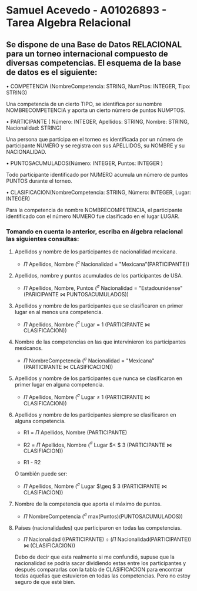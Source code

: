 # Samuel Acevedo - A01026893 - Tarea Algebra Relacional 

## Se dispone de una Base de Datos RELACIONAL para un torneo internacional compuesto de diversas competencias. El esquema de la base de datos es el siguiente:

• COMPETENCIA (NombreCompetencia: STRING, NumPtos: INTEGER, Tipo: STRING)

Una competencia de un cierto TIPO, se identifica por su nombre NOMBRECOMPETENCIA y aporta un cierto número de puntos NUMPTOS.


• PARTICIPANTE ( Número: INTEGER, Apellidos: STRING, Nombre: STRING, Nacionalidad: STRING)

Una persona que participa en el torneo es identificada por un número de participante NUMERO y se registra con sus APELLIDOS, su NOMBRE y su NACIONALIDAD.


• PUNTOSACUMULADOS(Número: INTEGER, Puntos: INTEGER )

Todo participante identificado por NUMERO acumula un número de puntos PUNTOS durante el torneo.


• CLASIFICACION(NombreCompetencia: STRING, Número: INTEGER, Lugar: INTEGER)

Para la competencia de nombre NOMBRECOMPETENCIA, el participante identificado con el número NUMERO fue clasificado en el lugar LUGAR.

### Tomando en cuenta lo anterior, escriba en álgebra relacional las siguientes consultas:

1. Apellidos y nombre de los participantes de nacionalidad mexicana.
    
    - $\Pi$ Apellidos, Nombre ($^\sigma$ Nacionalidad = "Mexicana"(PARTICIPANTE))

2. Apellidos, nombre y puntos acumulados de los participantes de USA.

    - $\Pi$ Apellidos, Nombre, Puntos ($^\sigma$ Nacionalidad = "Estadounidense" (PARICIPANTE $\bowtie$ PUNTOSACUMULADOS))

3. Apellidos y nombre de los participantes que se clasificaron en primer lugar en al menos una competencia.

    - $\Pi$ Apellidos, Nombre ($^\sigma$ Lugar = 1 (PARTICIPANTE $\bowtie$ CLASIFICACION))

4. Nombre de las competencias en las que intervinieron los participantes mexicanos.

    - $\Pi$ NombreCompetencia ($^\sigma$ Nacionalidad = "Mexicana" (PARTICIPANTE $\bowtie$ CLASIFICACION))

5. Apellidos y nombre de los participantes que nunca se clasificaron en primer lugar en alguna competencia.

    - $\Pi$ Apellidos, Nombre ($^\sigma$ Lugar $\not =$ 1 (PARTICIPANTE $\bowtie$ CLASIFICACION))

6. Apellidos y nombre de los participantes siempre se clasificaron en alguna competencia.

    - R1 = $\Pi$ Apellidos, Nombre (PARTICIPANTE)

    - R2 = $\Pi$ Apellidos, Nombre ($^\sigma$ Lugar $< $ 3 (PARTICIPANTE $\bowtie$ CLASIFIACION))

    - R1 - R2

    O también puede ser:

    -  $\Pi$ Apellidos, Nombre ($^\sigma$ Lugar $\geq $ 3 (PARTICIPANTE $\bowtie$ CLASIFIACION))


7. Nombre de la competencia que aporta el máximo de puntos.

    - $\Pi$ NombreCompetencia ($^\sigma$ max(Puntos)(PUNTOSACUMULADOS))

8. Países (nacionalidades) que participaron en todas las competencias.

    - $\Pi$ Nacionalidad ((PARTICIPANTE) $\div$ ($\Pi$ Nacionalidad(PARTICIPANTE)) $\bowtie$ (CLASIFICACION))

    Debo de decir que esta realmente si me confundió, supuse que la nacionalidad se podría sacar dividiendo estas entre los participantes y después compararlas con la tabla de CLASIFICACION para encontrar todas aquellas que estuvieron en todas las competencias. Pero no estoy seguro de que esté bien.